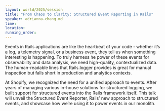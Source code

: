 ```yaml
---
layout: world/2025/session
title: "From Chaos to Clarity: Structured Event Reporting in Rails"
speaker: adrianna-chang.md
time:
location:
running_order:
---
```


Events in Rails applications are like the heartbeat of your code - whether it’s a log, a telemetry signal, or a business event, they tell us when something interesting is happening. To truly harness he power of these events for observability and data analysis, we need high-quality, contextualized data. The human-readable lines that Rails.logger provides is great for manual inspection but falls short in production and analytics contexts.

At Shopify, we recognized the need for a unified approach to events. After years of managing various in-house solutions for structured logging, we built support for structured events into the Rails framework itself. This talk will unveil the Structured Event Reporter, Rails’ new approach to structured events, and showcase how we’re using it to power events in our monolith.
